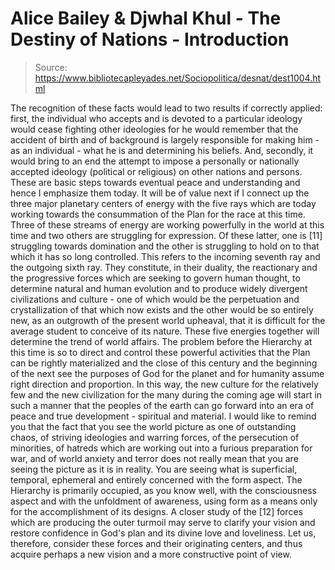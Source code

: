 # Alice Bailey & Djwhal Khul - The Destiny of Nations - Introduction

> Source: https://www.bibliotecapleyades.net/Sociopolitica/desnat/dest1004.html

The recognition of these facts would lead to two results if correctly applied: first, the individual who accepts and is devoted to a particular ideology would cease fighting other ideologies for he would remember that the accident of birth and of background is largely responsible for making him - as an individual - what he is and determining his beliefs. And, secondly, it would bring to an end the attempt to impose a personally or nationally accepted ideology (political or religious) on other nations and persons. These are basic steps towards eventual peace and understanding and hence I emphasize them today.
It will be of value next if I connect up the three major planetary centers of energy with the five rays which are today working towards the consummation of the Plan for the race at this time. Three of these streams of energy are working powerfully in the world at this time and two others are struggling for expression. Of these latter, one is [11] struggling towards domination and the other is struggling to hold on to that which it has so long controlled. This refers to the incoming seventh ray and the outgoing sixth ray. They constitute, in their duality, the reactionary and the progressive forces which are seeking to govern human thought, to determine natural and human evolution and to produce widely divergent civilizations and culture - one of which would be the perpetuation and crystallization of that which now exists and the other would be so entirely new, as an outgrowth of the present world upheaval, that it is difficult for the average student to conceive of its nature.
These five energies together will determine the trend of world affairs. The problem before the Hierarchy at this time is so to direct and control these powerful activities that the Plan can be rightly materialized and the close of this century and the beginning of the next see the purposes of God for the planet and for humanity assume right direction and proportion. In this way, the new culture for the relatively few and the new civilization for the many during the coming age will start in such a manner that the peoples of the earth can go forward into an era of peace and true development - spiritual and material. I would like to remind you that the fact that you see the world picture as one of outstanding chaos, of striving ideologies and warring forces, of the persecution of minorities, of hatreds which are working out into a furious preparation for war, and of world anxiety and terror does not really mean that you are seeing the picture as it is in reality. You are seeing what is superficial, temporal, ephemeral and entirely concerned with the form aspect. The Hierarchy is primarily occupied, as you know well, with the consciousness aspect and with the unfoldment of awareness, using form as a means only for the accomplishment of its designs. A closer study of the [12] forces which are producing the outer turmoil may serve to clarify your vision and restore confidence in God's plan and its divine love and loveliness. Let us, therefore, consider these forces and their originating centers, and thus acquire perhaps a new vision and a more constructive point of view.
